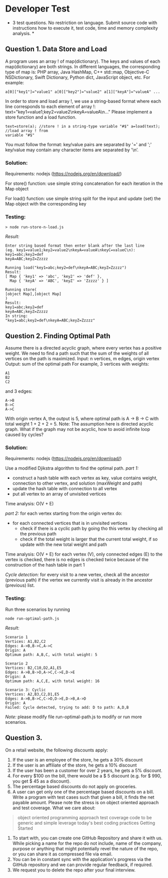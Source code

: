 # Developer Test

* 3 test questions. No restriction on language. Submit source code with instructions
how to execute it, test code, time and memory complexity analysis. *

## Question 1. Data Store and Load
A program uses an array ! of map(dictionary). The keys and values of each
map(dictionary) are both strings. In different languages, the corresponding type of map
is: PHP array, Java HashMap, C++ std::map, Objective-C NSDictionary, Swift Dictionary,
Python dict, JavaScript object, etc. For example:
```
a[0]["key1"]="value1" a[0]["key2"]="value2" a[1]["keyA"]="valueA" ...
```
In order to store and load array !, we use a string-based format where each line
corresponds to each element of array !:
text="key1=value1;key2=value2\nkeyA=valueA\n..."
Please implement a store function and a load function.
```
text=store(a); //store ! in a string-type variable "#$" a=load(text); //load array ! from
variable "#$"
```
You must follow the format:
key/value pairs are separated by '=' and ';' key/value may contain any character
items are separated by '\n’.

### Solution: 
Requirements: nodejs (https://nodejs.org/en/download/)

For store() function: use simple string concatenation for each iteration in the Map object

For load() function: use simple string split for the input and update (set) the Map object with the corresponding key

### Testing: 
```
> node run-store-n-load.js
```
*Result:*
```
Enter string based format then enter blank after the last line
(eg. key1=value1;key2=value2\nkeyA=valueA\nkeyC=valueC\n):
key1=abc;key2=def
keyA=ABC;keyZ=Zzzzz

Running load("key1=abc;key2=def\nkeyA=ABC;keyZ=Zzzzz")
Result:
[ Map { 'key1' => 'abc', 'key2' => 'def' },
  Map { 'keyA' => 'ABC', 'keyZ' => 'Zzzzz' } ]

Running store(
[object Map],[object Map]
)
Result:
key1=abc;key2=def
keyA=ABC;keyZ=Zzzzz
In string:
"key1=abc;key2=def\nkeyA=ABC;keyZ=Zzzzz"
```


## Question 2. Finding Optimal Path
Assume there is a directed acyclic graph, where every vertex has a positive weight. We
need to find a path such that the sum of the weights of all vertices on the path is
maximized.
Input: n vertices, m edges, origin vertex Output: sum of the optimal path
For example, 3 vertices with weights: 
```
A1
B2
C2
```
and 3 edges:
```
A->B
B->C
A->C
```
With origin vertex A, the output is 5, where optimal path is A → B → C with total weight 1 + 2 + 2 = 5.
Note: The assumption here is directed acyclic graph. What if the graph may not be
acyclic, how to avoid infinite loop caused by cycles?

### Solution: 
Requirements: nodejs (https://nodejs.org/en/download/)

Use a modified Djikstra algorithm to find the optimal path. 
*part 1:* 
* construct a hash table with each vertex as key, value contains weight, connection to other vertex, and solution (maxWeight and path)
* update the hash table with connection to all vertex
* put all vertex to an array of unvisited vertices

Time analysis: O(V + E)

*part 2:*
for each vertex starting from the origin vertex do: 
* for each connected vertices that is in unvisited vertices
  - check if there is a cyclic path by going tho this vertex by checking all the previous path
  - check if the total weight is larger that the current total weight, if so update with the new total weight and path

Time analysis: O(V + E)
for each vertex (V), only connected edges (E) to the vertex is checked, there is no edges is checked twice because of the construction of the hash table in part 1

*Cycle detection:* 
for every visit to a new vertex, check all the ancestor (previous path) if the vertex we currently visit is already in the ancestor (previous) list.


### Testing: 
Run three scenarios by running
```
node run-optimal-path.js
```
*Result:*
```
Scenario 1
Vertices: A1,B2,C2
Edges: A->B,B->C,A->C
Origin: A
Optimum path: A,B,C, with total weight: 5

Scenario 2
Vertices: B2,C10,D2,A1,E5
Edges: A->B,B->D,A->C,C->E,D->E
Origin: A
Optimum path: A,C,E, with total weight: 16

Scenario 3: Cyclic
Vertices: A2,B3,C2,D1,E5
Edges: A->B,B->C,C->D,D->E,D->B,A->D
Origin: A
Failed: Cycle detected, trying to add: D to path: A,D,B
```

*Note:* please modify file run-optimal-path.js to modify or run more scenarios.

## Question 3.
On a retail website, the following discounts apply:
1. If the user is an employee of the store, he gets a 30% discount
2. If the user is an affiliate of the store, he gets a 10% discount
3. If the user has been a customer for over 2 years, he gets a 5% discount.
4. For every $100 on the bill, there would be a $ 5 discount (e.g. for $ 990, you get $ 45
as a discount).
5. The percentage based discounts do not apply on groceries.
6. A user can get only one of the percentage based discounts on a bill.
Write a program with test cases such that given a bill, it finds the net payable amount.
Please note the stress is on object oriented approach and test coverage.
What we care about:
> object oriented programming approach
> test coverage
> code to be generic and simple
> leverage today's best coding practices
Getting Started
1. To start with, you can create one GitHub Repository and share it with us. While picking
a name for the repo do not include, name of the company, purpose or anything that might
potentially revel the nature of the repo, or you can share it as compressed file via email.
2. You can be in constant sync with the application's progress via the GitHub repository
and we can provide regular feedback, if required.
3. We request you to delete the repo after your final interview.
